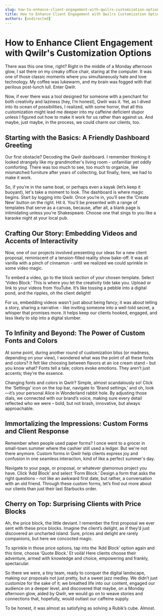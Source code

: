 ```yaml
---
slug: how-to-enhance-client-engagement-with-qwilrs-customization-options
title: How to Enhance Client Engagement with Qwilrs Customization Options
authors: [undirected]
---
```



# How to Enhance Client Engagement with Qwilr's Customization Options

There was this one time, right? Right in the middle of a Monday afternoon glow, I sat there on my creaky office chair, staring at the computer. It was one of those classic moments where you simultaneously hate and love technology. My coffee was lukewarm, and my brain was fogged with that perilous post-lunch lull. Enter Qwilr. 

Now, if ever there was a tool designed for someone with a penchant for both creativity and laziness (hey, I’m honest), Qwilr was it. Yet, as I dived into its ocean of possibilities, I realized, with some horror, that all this customization might lead me deeper into my caffeine deficient stupor unless I figured out how to make it work for us rather than against us. And maybe, just maybe, in the process, we could charm our clients, too.

## Starting with the Basics: A Friendly Dashboard Greeting

Our first obstacle? Decoding the Qwilr dashboard. I remember thinking it looked strangely like my grandmother's living room - unfamiliar yet oddly comforting. There was too much to see, too much to organize, like mismatched furniture after years of collecting, but finally, here, we had to make it work.

So, if you're in the same boat, or perhaps even a kayak (let’s keep it buoyant), let's take a moment to look. The dashboard is where magic begins. Start by logging into Qwilr. Once you’re in, you’ll see the ‘Create New’ button on the right. Hit it. You’ll be presented with a range of templates that serve as a canvas, because, after all, a blank page is intimidating unless you're Shakespeare. Choose one that sings to you like a karaoke night at your local pub.

## Crafting Our Story: Embedding Videos and Accents of Interactivity

Now, one of our projects involved presenting our ideas for a new client proposal, reminiscent of a tension-filled reality show bake-off. It was all vanilla with a pinch of cinnamon - until we realized we could sprinkle in some video magic.

To embed a video, go to the block section of your chosen template. Select ‘Video Block.’ This is where you let the creativity tide take you. Upload or link to your videos from YouTube. It’s like tossing a pebble into a digital pond, and the ripples, oh the client delight!

For us, embedding videos wasn't just about being fancy; it was about telling a story, sharing a narrative - like inviting someone into a well-told secret, a whisper that promises more. It helps keep our clients hooked, engaged, and less likely to slip into a digital slumber.

## To Infinity and Beyond: The Power of Custom Fonts and Colors

At some point, during another round of customization bliss (or madness, depending on your view), I wondered what was the point of all these fonts and colors? It felt like choosing between flavors at an ice cream stand - but you know what? Fonts tell a tale; colors evoke emotions. They aren’t just accents; they’re the essence.

Changing fonts and colors in Qwilr? Simple, almost scandalously so! Click the ‘Settings’ icon on the top bar, navigate to 'Brand settings,' and oh, look—it’s your personal Alice in Wonderland rabbit hole. By adjusting those dials, we connected with our brand’s voice, making sure every detail reflected who we were – bold, but not brash, innovative, but always approachable.

## Immortalizing the Impressions: Custom Forms and Client Response

Remember when people used paper forms? I once went to a grocer in small-town summer where the cashier still used a ledger. But we're not there anymore. Custom forms in Qwilr help clients express joy and confusion in one seamless interaction, kind of like a perfect summer's day.

Navigate to your page, or proposal, or whatever glamorous project you have. Click ‘Add Block’ and select ‘Form Block.’ Design a form that asks the right questions – not like an awkward first date, but rather, a conversation with an old friend. Through these custom forms, let’s find out more about our clients than just their last Starbucks order.

## Cherry on Top: Surprising Clients with Price Blocks

Ah, the price block, the little deviant. I remember the first proposal we ever sent with these price blocks. Imagine the client’s delight, as if they’d just discovered an uncharted island. Sure, prices and delight are rarely companions, but here we concocted magic.

To sprinkle in those price options, tap into the ‘Add Block’ option again and this time, choose ‘Quote Block.’ Et voilà! Here clients choose their adventure, armed with knowledge and choice, empowering and frankly, spectacular. 

So there we were, a tiny team, ready to conquer the digital landscape, making our proposals not just pretty, but a sweet jazz medley. We didn’t just customize for the sake of it; we breathed life into our content, engaged our audience on a deeper level, and discovered that maybe, on a Monday afternoon glow, aided by Qwilr, we would go on to weave stories and connections that, hopefully, would outlast our caffeine supply.

To be honest, it was almost as satisfying as solving a Rubik’s cube. Almost.